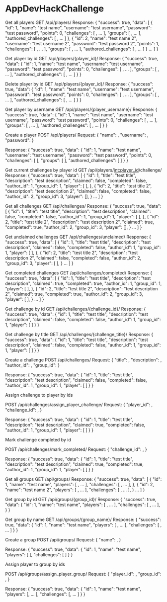 # AppDevHackChallenge

Get all players
GET /api/players/
Response:
{
    "success": true,
    "data": [
        {
            "id": 1,
            "name": "test name",
            "username": "test username",
            "password": "test password",
            "points": 0,
            "challenges": [ <SERIALIZED CHALLENGE>, ... ],
            "groups": [ <SERIALIZED GROUP>, ... ],
            "authored_challenges": [ <SERIALIZED CHALLENGE>, ... ]
        },
        {
            "id": 2,
            "name": "test name 2",
            "username": "test username 2",
            "password": "test password 2",
            "points": 1,
            "challenges": [ <SERIALIZED CHALLENGE>, ... ],
            "groups": [ <SERIALIZED GROUP>, ... ],
            "authored_challenges": [ <SERIALIZED CHALLENGE>, ... ]
        }
        ...
    ]
}


Get player by id
GET /api/players/{player_id}/
Response:
{
    "success": true,
    "data": {
        "id": 1,
        "name": "test name",
        "username": "test username",
        "password": "test password",
        "points": 0,
        "challenges": [ <SERIALIZED CHALLENGE>, ... ],
        "groups": [ <SERIALIZED GROUP>, ... ],
        "authored_challenges": [ <SERIALIZED CHALLENGE>, ... ]
    }
}

Delete player by id
GET /api/players/{player_id}/
Response:
{
    "success": true,
    "data": {
        "id": 1,
        "name": "test name",
        "username": "test username",
        "password": "test password",
        "points": 0,
        "challenges": [ <SERIALIZED CHALLENGE>, ... ],
        "groups": [ <SERIALIZED GROUP>, ... ],
        "authored_challenges": [ <SERIALIZED CHALLENGE>, ... ]
    }
}

Get player by username
GET /api/players/{player_username}/
Response:
{
    "success": true,
    "data": {
        "id": 1,
        "name": "test name",
        "username": "test username",
        "password": "test password",
        "points": 0,
        "challenges": [ <SERIALIZED CHALLENGE>, ... ],
        "groups": [ <SERIALIZED GROUP>, ... ],
        "authored_challenges": [ <SERIALIZED CHALLENGE>, ... ]
    }
}


Create a player
POST /api/players/
Request: 
{
    "name": <USER INPUT>,
    "username": <USER INPUT>,
    "password": <USER INPUT>
}

Response:
{
    "success": true,
    "data": {
        "id": 1,
        "name": "test name",
        "username": "test username",
        "password": "test password",
        "points": 0,
        "challenges": [  ],
        "groups": [  ],
        "authored_challenges": [  ]
    }
}


Get current challenges by player id
GET /api/players/<int:player_id>/challenge/
Response:
{
    "success": true,
    "data": [
        {
            "id": 1,
            "title": "test title",
            "description": "test description",
            "claimed": false,
            "completed": false,
            "author_id": 1,
            "group_id": 1,
            "player": [ <SERIALIZED PLAYER>],
        },
        {
            "id": 2,
            "title": "test title 2",
            "description": "test description 2",
            "claimed": false,
            "completed": false,
            "author_id": 2,
            "group_id": 3,
            "player": [<SERIALIZED PLAYER>],
        }
        ...
    ]
}


Get all challenges
GET /api/challenges/
Response:
{
    "success": true,
    "data": [
        {
            "id": 1,
            "title": "test title",
            "description": "test description",
            "claimed": false,
            "completed": false,
            "author_id": 1,
            "group_id": 1,
            "player": [ <SERIALIZED PLAYER>],
        },
        {
            "id": 2,
            "title": "test title 2",
            "description": "test description 2",
            "claimed": true,
            "completed": true,
            "author_id": 2,
            "group_id": 3,
            "player": [<SERIALIZED PLAYER>],
        }
        ...
    ]
}

Get unclaimed challenges
GET /api/challenges/unclaimed/
Response:
{
    "success": true,
    "data": [
        {
            "id": 1,
            "title": "test title",
            "description": "test description",
            "claimed": false,
            "completed": false,
            "author_id": 1,
            "group_id": 1,
            "player": [ ],
        },
        {
            "id": 2,
            "title": "test title 2",
            "description": "test description 2",
            "claimed": false,
            "completed": false,
            "author_id": 2,
            "group_id": 3,
            "player": [ ],
        }
        ...
    ]
}


Get completed challenges
GET /api/challenges/completed/
Response:
{
    "success": true,
    "data": [
        {
            "id": 1,
            "title": "test title",
            "description": "test description",
            "claimed": true,
            "completed": true,
            "author_id": 1,
            "group_id": 1,
            "player": [ <SERIALIZED PLAYER>],
        },
        {
            "id": 2,
            "title": "test title 2",
            "description": "test description 2",
            "claimed": true,
            "completed": true,
            "author_id": 2,
            "group_id": 3,
            "player": [<SERIALIZED PLAYER> ],
        }
        ...
    ]
}


Get challenge by id
GET /api/challenges/{challenge_id}/
Response:
{
    "success": true,
    "data": {
        "id": 1,
        "title": "test title",
        "description": "test description",
        "claimed": false,
        "completed": false,
        "author_id": 1,
        "group_id": 1,
        "player": [ <SERIALIZED PLAYER>]
    }
}




Get challenge by title
GET /api/challenges/{challenge_title}/
Response:
{
    "success": true,
    "data": {
        "id": 1,
        "title": "test title",
        "description": "test description",
        "claimed": false,
        "completed": false,
        "author_id": 1,
        "group_id": 1,
        "player": [ <SERIALIZED PLAYER>]
    }
}


Create a challenge
POST /api/challenges/
Request: 
{
    "title": <USER INPUT>,
    "description": <USER INPUT>,
    "author_id": <USER INPUT>,
    "group_id": <USER INPUT>
}

Response:
{
    "success": true,
    "data": {
        "id": 1,
        "title": "test title",
        "description": "test description",
        "claimed": false,
        "completed": false,
        "author_id": 1,
        "group_id": 1,
        "player": [ ]
    }
}


Assign challenge to player by ids

POST /api/challenges/assign_player_challenge/
Request: 
{
    "player_id": <USER INPUT>,
    "challenge_id": <USER INPUT>,
}

Response:
{
    "success": true,
    "data": {
        "id": 1,
        "title": "test title",
        "description": "test description",
        "claimed": true,
        "completed": false,
        "author_id": 1,
        "group_id": 1,
        "player": [<SERIALIZED PLAYER> ]
    }
}

Mark challenge completed by id

POST /api/challenges/mark_completed/
Request: 
{
    "challenge_id": <USER INPUT>,
}

Response:
{
    "success": true,
    "data": {
        "id": 1,
        "title": "test title",
        "description": "test description",
        "claimed": true,
        "completed": true,
        "author_id": 1,
        "group_id": 1,
        "player": [<SERIALIZED PLAYER> ]
    }
}

Get all groups
GET /api/groups/
Response:
{
    "success": true,
    "data": [
        {
            "id": 1,
            "name": "test name",
            "players": [ <SERIALIZED PLAYER>, ... ],
            "challenges": [ <SERIALIZED CHALLENGE>, ... ],
        },
        {
            "id": 2,
            "name": "test name 2",
            "players": [ <SERIALIZED PLAYER>, ... ],
            "challenges": [ <SERIALIZED CHALLENGE>, ... ],
        }
        ...
    ]
}


Get group by id
GET /api/groups/{group_id}/
Response:
{
    "success": true,
    "data": {
        "id": 1,
        "name": "test name",
        "players": [ <SERIALIZED PLAYER>, ... ],
        "challenges": [ <SERIALIZED CHALLENGE>, ... ],
    }
}

Get group by name
GET /api/groups/{group_name}/
Response:
{
    "success": true,
    "data": {
        "id": 1,
        "name": "test name",
        "players": [ <SERIALIZED PLAYER>, ... ],
        "challenges": [ <SERIALIZED CHALLENGE>, ... ]
    }
}

Create a group
POST /api/groups/
Request: 
{
    "name": <USER INPUT>,
}

Response:
{
    "success": true,
    "data": {
        "id": 1,
        "name": "test name",
        "players": [ ],
        "challenges": [ ]
    }
}


Assign player to group by ids

POST /api/groups/assign_player_group/
Request: 
{
    "player_id": <USER INPUT>,
    "group_id": <USER INPUT>,
}

Response:
{
    "success": true,
    "data": {
        "id": 1,
        "name": "test name",
        "players": [<SERIALIZED PLAYER>, ... ],
        "challenges": [<SERIALIZED CHALLENGE>, ...  ]
    }
}
